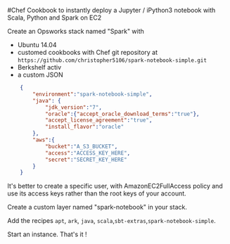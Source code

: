 #Chef Cookbook to instantly deploy a Jupyter / iPython3 notebook with Scala, Python and Spark on EC2


Create an Opsworks stack named "Spark" with 

- Ubuntu 14.04
- customed cookbooks with Chef git repository at `https://github.com/christopher5106/spark-notebook-simple.git` 
- Berkshelf activ
- a custom JSON

```json
	{
		"environment":"spark-notebook-simple",
		"java": {
			"jdk_version":"7",
			"oracle":{"accept_oracle_download_terms":"true"},
			"accept_license_agreement":"true",
			"install_flavor":"oracle"
		},
		"aws":{
			"bucket":"A_S3_BUCKET",
			"access":"ACCESS_KEY_HERE",
			"secret":"SECRET_KEY_HERE"
		}
	}
```

It's better to create a specific user, with AmazonEC2FullAccess policy and use its access keys rather than the root keys of your account.

Create a custom layer named "spark-notebook" in your stack.

Add the recipes `apt`, `ark`, `java`, `scala`,`sbt-extras`,`spark-notebook-simple`.

Start an instance. That's it !
